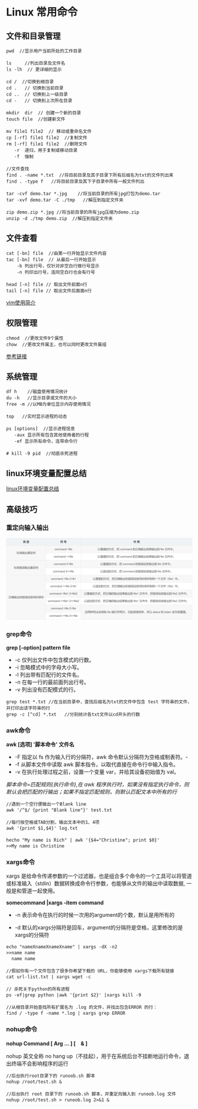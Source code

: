 # Linux 常用命令

## 文件和目录管理

```
pwd  //显示用户当前所处的工作目录

ls     //列出目录及文件名
ls -lh  // 更详细的显示

cd /  //切换到根目录
cd .   // 切换到当前目录
cd ..  // 切换到上一级目录
cd -   // 切换到上次所在目录

mkdir  dir  // 创建一个新的目录
touch file  //创建新文件 

mv file1 file2  // 移动或重命名文件
cp [-rf] file1 file2  //复制文件
rm [-rf] file1 file2  //删除文件
   -r  递归，用于复制或移动目录
   -f  强制
   
//文件查找
find . -name *.txt  //将目前目录及其子目录下所有后缀名为txt的文件列出来
find . -type f   //将目前目录及其下子目录中所有一般文件列出

tar -cvf demo.tar *.jpg    //将当前目录的所有jpg打包为demo.tar
tar -xvf demo.tar -C ./tmp   //解压到指定文件夹

zip demo.zip *.jpg //将当前目录的所有jpg压缩为demo.zip
unzip -d ./tmp demo.zip  //解压到指定文件夹
```



## 文件查看

```
cat [-bn] file  //由第一行开始显示文件内容
tac [-bn] file  // 从最后一行开始显示
    -b 列出行号，仅针对非空白行做行号显示
    -n 列印出行号，连同空白行也会有行号
    
head [-n] file // 取出文件前面n行
tail [-n] file // 取出文件后面面n行
```

[vim使用简介](http://c.biancheng.net/linux_tutorial/40/)

## 权限管理

```
chmod  //更改文件9个属性
chow  //更改文件属主，也可以同时更改文件属组
```

[参考链接](http://c.biancheng.net/view/761.html)

## 系统管理

```
df h    //磁盘使用情况统计
du -h   //显示目录或文件的大小
free -m //以MB为单位显示内存使用情况

top   //实时显示进程的动态

ps [options]  //显示进程信息
   -aux 显示所有包含其他使用者的行程
   -ef 显示所有命令，连带命令行

# kill -9 pid  //彻底杀死进程
```
## linux环境变量配置总结
[linux环境变量配置总结](https://zhuanlan.zhihu.com/p/358198500)
## 高级技巧

### 重定向输入输出

<img src=".\image\linux重定向.png"  />



### grep命令

**grep [-option] pattern file**

- -c	仅列出文件中包含模式的行数。
- -i	忽略模式中的字母大小写。
- -l	列出带有匹配行的文件名。
- -n	在每一行的最前面列出行号。
- -v	列出没有匹配模式的行。

```
grep test *.txt //在当前目录中，查找后缀名为txt的文件中包含 test 字符串的文件，并打印出该字符串的行
grep -c [^cd] *.txt   //分别统计各txt文件以cd开头的行数
```



### awk命令

**awk [选项] '脚本命令' 文件名**

- -F  指定以 fs 作为输入行的分隔符，awk 命令默认分隔符为空格或制表符。- 
- -f  从脚本文件中读取 awk 脚本指令，以取代直接在命令行中输入指令。
- -v  在执行处理过程之前，设置一个变量 var，并给其设备初始值为 val。

*脚本命令=匹配规则{执行命令},在 awk 程序执行时，如果没有指定执行命令，则默认会把匹配的行输出；如果不指定匹配规则，则默认匹配文本中所有的行*

```
//遇到一个空行便输出一个Blank line
awk '/^$/ {print "Blank line"}' test.txt 

//每行按空格或TAB分割，输出文本中的1、4项
awk '{print $1,$4}' log.txt

hecho "My name is Rich" | awk '{$4="Christine"; print $0}'
>>My name is Christine
```



### xargs命令

xargs 是给命令传递参数的一个过滤器，也是组合多个命令的一个工具可以将管道或标准输入（stdin）数据转换成命令行参数，也能够从文件的输出中读取数据, 一般是和管道一起使用。

**somecommand |xargs -item  command**

- -n   表示命令在执行的时候一次用的argument的个数，默认是用所有的

- -d   默认的xargs分隔符是回车，argument的分隔符是空格，这里修改的是xargs的分隔符

```
echo "nameXnameXnameXname" | xargs -dX -n2
>>name name
  name name
  
//假如你有一个文件包含了很多你希望下载的 URL，你能够使用 xargs下载所有链接
cat url-list.txt | xargs wget -c

// 杀死关于python的所有进程
ps -ef|grep python |awk '{print $2}' |xargs kill -9

//从根目录开始查找所有扩展名为 .log 的文件，并找出包含ERROR 的行：
find / -type f -name *.log | xargs grep ERROR
```



### nohup命令

**nohup Command [ Arg … ] [　& ]**

nohup 英文全称 no hang up（不挂起），用于在系统后台不挂断地运行命令，退出终端不会影响程序的运行

```
//后台执行root目录下的 runoob.sh 脚本
nohup /root/test.sh &  

//后台执行 root 目录下的 runoob.sh 脚本，并重定向输入到 runoob.log 文件
nohup /root/test.sh > runoob.log 2>&1 & 
```

